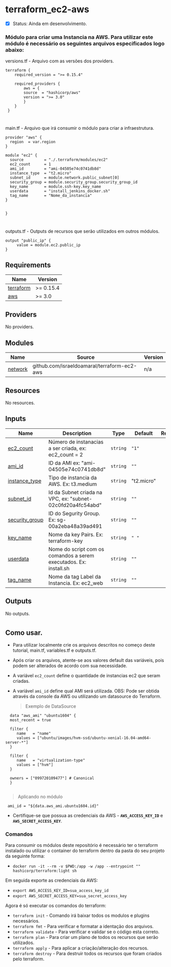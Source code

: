 # terraform_ec2-aws
- [x] Status:  Ainda em desenvolvimento.
###
### Módulo para criar uma Instancia na AWS. Para utilizar este módulo é necessário os seguintes arquivos especificados logo abaixo:

   <summary>versions.tf - Arquivo com as versões dos providers.</summary>

```hcl
terraform {
    required_version = ">= 0.15.4"

    required_providers {
        aws = {
        source  = "hashicorp/aws"
        version = ">= 3.0"
        }
    }
 }
```
#
<summary>main.tf - Arquivo que irá consumir o módulo para criar a infraestrutura.</summary>

```hcl
provider "aws" {
  region  = var.region
}

module "ec2" {
  source         = "./.terraform/modules/ec2"
  ec2_count      = 1
  ami_id         = "ami-04505e74c0741db8d"
  instance_type  = "t2.micro"
  subnet_id      = module.network.public_subnet[0]
  security_group = module.security_group.security_group_id
  key_name       = module.ssh-key.key_name
  userdata       = "install_jenkins_docker.sh"
  tag_name       = "Nome_da_instancia"
}


}
```

#
<summary>outputs.tf - Outputs de recursos que serão utilizados em outros módulos.</summary>

```hcl
output "public_ip" {
     value = module.ec2.public_ip
}

```

## Requirements

| Name | Version |
|------|---------|
| <a name="requirement_terraform"></a> [terraform](#requirement\_terraform) | >= 0.15.4 |
| <a name="requirement_aws"></a> [aws](#requirement\_aws) | >= 3.0 |

## Providers

No providers.

## Modules

| Name | Source | Version |
|------|--------|---------|
| <a name="module_network"></a> [network](#module\_network) | github.com/israeldoamaral/terraform-ec2-aws | n/a |

## Resources

No resources.

## Inputs

| Name | Description | Type | Default | Required |
|------|-------------|------|---------|:--------:|
| <a name="input_ec2_count"></a> [ec2_count](#input\_ec2_count) | Número de instanacias a ser criada, ex: ec2_count = 2 | `string` | `"1"` | yes |
| <a name="input_ami_id"></a> [ami_id](#input\_ami_id) | ID da AMI ex: "ami-04505e74c0741db8d" | `string` | `""` | yes |
| <a name="input_instance_type"></a> [instance_type](#input\_instance_type) | Tipo de instancia da AWS. Ex: t3.medium | `string` | "t2.micro" | yes |
| <a name="input_subnet_id"></a> [subnet_id](#input\_subnet_id) | Id da Subnet criada na VPC, ex: "subnet-02c0fd20a4fc54abd" | `string` | `""` | yes |
| <a name="input_security_group"></a> [security_group](#input\_security_group) | ID do Segurity Group. Ex: sg-00a2eba48a39ad491  | `string` | `""` | no |
| <a name="input_key_name"></a> [key_name](#input\_key_name) | Nome da key Pairs. Ex: terraform-key  | `string` | `" "` | no |
| <a name="input_userdata"></a> [userdata](#input\_userdata) | Nome do script com os comandos a serem executados. Ex: install.sh  | `string` | `""` | no |
| <a name="input_tag_name"></a> [tag_name](#input\_tag_name) | Nome da tag Label da Instancia. Ex: ec2_web  | `string` | `""` | yes |

## Outputs

No outputs.
#
## Como usar.
  - Para utilizar localmente crie os arquivos descritos no começo deste tutorial, main.tf, variables.tf e outputs.tf.
  - Após criar os arquivos, atente-se aos valores default das variáveis, pois podem ser alterados de acordo com sua necessidade. 
  - A variável `ec2_count` define o quantidade de instancias ec2 que seram criadas.
  - A variável `ami_id` define qual AMI será utilizada. OBS: Pode ser obtida através da console da AWS ou utilizando um datasource do Terraform.
  
     > Exemplo de DataSource
  
  ```hcl
    data "aws_ami" "ubuntu1604" {
    most_recent = true

    filter {
       name   = "name"
       values = ["ubuntu/images/hvm-ssd/ubuntu-xenial-16.04-amd64-server-*"]
    }

    filter {
       name   = "virtualization-type"
       values = ["hvm"]
    }

    owners = ["099720109477"] # Canonical
    }
    
  ```
   
   > Aplicando no módulo
   
     ami_id = "${data.aws_ami.ubuntu1604.id}"
   
    
  - Certifique-se que possua as credenciais da AWS - **`AWS_ACCESS_KEY_ID`** e **`AWS_SECRET_ACCESS_KEY`**.

### Comandos
Para consumir os módulos deste repositório é necessário ter o terraform instalado ou utilizar o container do terraform dentro da pasta do seu projeto da seguinte forma:

* `docker run -it --rm -v $PWD:/app -w /app --entrypoint "" hashicorp/terraform:light sh` 
    
Em seguida exporte as credenciais da AWS:

* `export AWS_ACCESS_KEY_ID=sua_access_key_id`
* `export AWS_SECRET_ACCESS_KEY=sua_secret_access_key`
    
Agora é só executar os comandos do terraform:

* `terraform init` - Comando irá baixar todos os modulos e plugins necessários.
* `terraform fmt` - Para verificar e formatar a identação dos arquivos.
* `terraform validate` - Para verificar e validar se o código esta correto.
* `terraform plan` - Para criar um plano de todos os recursos que serão utilizados.
* `terraform apply` - Para aplicar a criação/alteração dos recursos. 
* `terraform destroy` - Para destruir todos os recursos que foram criados pelo terraform. 
